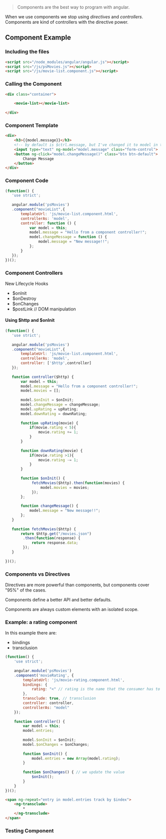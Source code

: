 > Components are the best way to program with angular.

When we use components we stop using *directives* and *controllers*. Components are kind of controllers with the directive power.

## Component Example

### Including the files

```html
<script src="/node_modules/angular/angular.js"></script>
<script src="/js/psMovies.js"></script>
<script src="/js/movie-list.component.js"></script>
```

### Calling the Component

```html
<div class="container">
    
    <movie-list></movie-list>
        
</div>
```

### Component Template

```html
<div>
    <h3>{{model.message}}</h3>
    <!-- by default is $ctrl.message, but I've changed it to model in the controllerAs section -->
    <input type="text" ng-model="model.message" class="form-control">
    <button ng-click="model.changeMessage()" class="btn btn-default">
        Change Message
    </button>
</div>
```

### Component Code

```js
(function() {
   'use strict';
   
   angular.module('psMovies')
   .component("movieList",{
       templateUrl: 'js/movie-list.component.html',
       controllerAs: 'model',
       controller: function () {
           var model = this;
           model.message = "Hello from a component controller!";
           model.changeMessage = function () {
               model.message = "New message!!";
           };
       }
   });
})();
```

### Component Controllers

New Lifecycle Hooks

- $onInit
- $onDestroy
- $onChanges
- $postLink // DOM manipulation

#### Using $http and $onInit

```js
(function() {
   'use strict';
   
   angular.module('psMovies')
   .component("movieList",{
       templateUrl: 'js/movie-list.component.html',
       controllerAs: 'model',
       controller: ['$http',controller]
   });
   
   function controller($http) {
       var model = this;
       model.message = "Hello from a component controller!";
       model.movies = [];
       
       model.$onInit = $onInit;
       model.changeMessage = changeMessage;
       model.upRating = upRating;
       model.downRating = downRating;
       
       function upRating(movie) {
           if(movie.rating < 5){
               movie.rating += 1;
           }
       }
       
       function downRating(movie) {
           if(movie.rating >1){
               movie.rating -= 1;
           }
       }
       
       function $onInit() {
            fetchMovies($http).then(function(movies) {
                model.movies = movies;
            }); 
       };
       
       function changeMessage() {
           model.message = "New message!!";
       };
   }
   
   function fetchMovies($http) {
       return $http.get("/movies.json")
        .then(function(response) {
            return response.data;
        });
   }
   
})();
```

### Components vs Directives

Directives are more powerful than components, but components cover "95%" of the cases.

Components define a better API and better defaults.

Components are always custom elements with an isolated scope.


### Example: a rating component

In this example there are:

- bindings
- transclusion

```js
(function() {
    'use strict';
    
    angular.module('psMovies')
    .component('movieRating', {
        templateUrl: 'js/movie-rating.component.html',
        bindings: {
            rating: "<" // rating is the name that the consumer has to use   
        },
        transclude: true, // transclusion
        controller: controller,
        controllerAs: "model"
    });
    
    function controller() {
        var model = this;
        model.entries;
        
        model.$onInit = $onInit;
        model.$onChanges = $onChanges;
        
        function $onInit() {
            model.entries = new Array(model.rating);
        }
        
        function $onChanges() { // we update the value
            $onInit();
        }
    }
})();
```

```html
<span ng-repeat="entry in model.entries track by $index">
    <ng-transclude>
        *
    </ng-transclude>
</span>
```

### Testing Component

